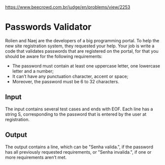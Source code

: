 https://www.beecrowd.com.br/judge/en/problems/view/2253

# Passwords Validator

Rolien and Naej are the developers of a big programming portal. To help the
new site registration system, they requested your help. Your job is write a
code that validates passwords that are registered on the portal, for that you
should be aware for the following requirements:

- The password must contain at least one uppercase letter, one lowercase
  letter and a number;
- It can’t have any punctuation character, accent or space;
- Moreover, the password must be 6 to 32 characters.

## Input

The input contains several test cases and ends with EOF. Each line has a
string S, corresponding to the password that is entered by the user at
registration.

## Output

The output contains a line, which can be "Senha valida.", if the password has
all previously requested requirements, or "Senha invalida.", if one or more
requirements aren’t met.
